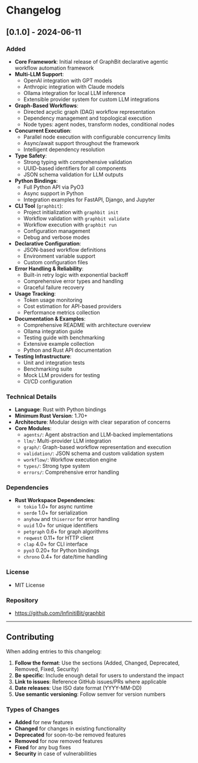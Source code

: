 # Changelog

## [0.1.0] - 2024-06-11

### Added
- **Core Framework**: Initial release of GraphBit declarative agentic workflow automation framework
- **Multi-LLM Support**: 
  - OpenAI integration with GPT models
  - Anthropic integration with Claude models
  - Ollama integration for local LLM inference
  - Extensible provider system for custom LLM integrations
- **Graph-Based Workflows**: 
  - Directed acyclic graph (DAG) workflow representation
  - Dependency management and topological execution
  - Node types: agent nodes, transform nodes, conditional nodes
- **Concurrent Execution**: 
  - Parallel node execution with configurable concurrency limits
  - Async/await support throughout the framework
  - Intelligent dependency resolution
- **Type Safety**: 
  - Strong typing with comprehensive validation
  - UUID-based identifiers for all components
  - JSON schema validation for LLM outputs
- **Python Bindings**: 
  - Full Python API via PyO3
  - Async support in Python
  - Integration examples for FastAPI, Django, and Jupyter
- **CLI Tool** (`graphbit`):
  - Project initialization with `graphbit init`
  - Workflow validation with `graphbit validate`
  - Workflow execution with `graphbit run`
  - Configuration management
  - Debug and verbose modes
- **Declarative Configuration**: 
  - JSON-based workflow definitions
  - Environment variable support
  - Custom configuration files
- **Error Handling & Reliability**:
  - Built-in retry logic with exponential backoff
  - Comprehensive error types and handling
  - Graceful failure recovery
- **Usage Tracking**:
  - Token usage monitoring
  - Cost estimation for API-based providers
  - Performance metrics collection
- **Documentation & Examples**:
  - Comprehensive README with architecture overview
  - Ollama integration guide
  - Testing guide with benchmarking
  - Extensive example collection
  - Python and Rust API documentation
- **Testing Infrastructure**:
  - Unit and integration tests
  - Benchmarking suite
  - Mock LLM providers for testing
  - CI/CD configuration

### Technical Details
- **Language**: Rust with Python bindings
- **Minimum Rust Version**: 1.70+
- **Architecture**: Modular design with clear separation of concerns
- **Core Modules**:
  - `agents/`: Agent abstraction and LLM-backed implementations
  - `llm/`: Multi-provider LLM integration
  - `graph/`: Graph-based workflow representation and execution
  - `validation/`: JSON schema and custom validation system
  - `workflow/`: Workflow execution engine
  - `types/`: Strong type system
  - `errors/`: Comprehensive error handling

### Dependencies
- **Rust Workspace Dependencies**:
  - `tokio` 1.0+ for async runtime
  - `serde` 1.0+ for serialization
  - `anyhow` and `thiserror` for error handling
  - `uuid` 1.0+ for unique identifiers
  - `petgraph` 0.6+ for graph algorithms
  - `reqwest` 0.11+ for HTTP client
  - `clap` 4.0+ for CLI interface
  - `pyo3` 0.20+ for Python bindings
  - `chrono` 0.4+ for date/time handling

### License
- MIT License

### Repository
- https://github.com/InfinitiBit/graphbit

---

## Contributing

When adding entries to this changelog:

1. **Follow the format**: Use the sections (Added, Changed, Deprecated, Removed, Fixed, Security)
2. **Be specific**: Include enough detail for users to understand the impact
3. **Link to issues**: Reference GitHub issues/PRs where applicable
4. **Date releases**: Use ISO date format (YYYY-MM-DD)
5. **Use semantic versioning**: Follow semver for version numbers

### Types of Changes
- **Added** for new features
- **Changed** for changes in existing functionality  
- **Deprecated** for soon-to-be removed features
- **Removed** for now removed features
- **Fixed** for any bug fixes
- **Security** in case of vulnerabilities 
